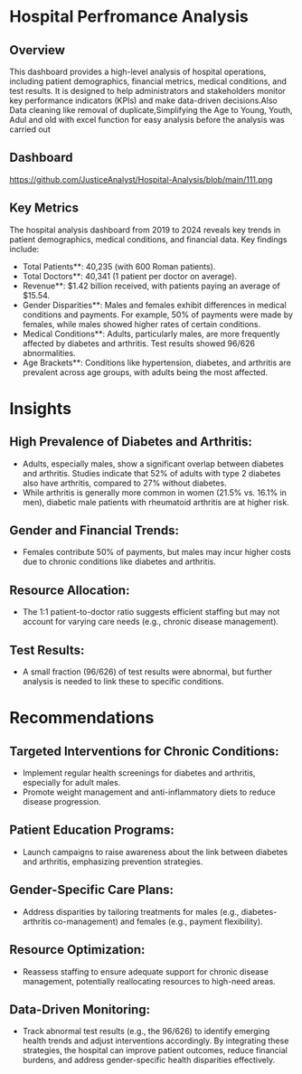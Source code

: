 # Hospital Perfromance Analysis
## Overview
This dashboard provides a high-level analysis of hospital operations, including patient demographics, financial metrics, medical conditions, and test results. It is designed to help administrators and stakeholders monitor key performance indicators (KPIs) and make data-driven decisions.Also Data cleaning like removal of duplicate,Simplifying the Age to Young, Youth, Adul and old with excel function for easy analysis before the analysis was carried out
## Dashboard 
https://github.com/JusticeAnalyst/Hospital-Analysis/blob/main/111.png
## Key Metrics
The hospital analysis dashboard from 2019 to 2024 reveals key trends in patient demographics, medical conditions, and financial data. Key findings include: 
- Total Patients**: 40,235 (with 600 Roman patients). 
- Total Doctors**: 40,341 (1 patient per doctor on average). 
- Revenue**: $1.42 billion received, with patients paying an average of $15.54. 
- Gender Disparities**: Males and females exhibit differences in medical conditions and payments. For example, 50% of payments were made by females, while males showed higher rates of certain conditions. 
- Medical Conditions**: Adults, particularly males, are more frequently affected by diabetes and arthritis. Test results showed 96/626 abnormalities. 
- Age Brackets**: Conditions like hypertension, diabetes, and arthritis are prevalent across age groups, with adults being the most affected. 

# Insights 
## High Prevalence of Diabetes and Arthritis: 
   - Adults, especially males, show a significant overlap between diabetes and arthritis. Studies indicate that 52% of adults with type 2 diabetes also have arthritis, compared to 27% without diabetes. 
   - While arthritis is generally more common in women (21.5% vs. 16.1% in men), diabetic male patients with rheumatoid arthritis are at higher risk. 
## Gender and Financial Trends: 
   - Females contribute 50% of payments, but males may incur higher costs due to chronic conditions like diabetes and arthritis. 
## Resource Allocation: 
   - The 1:1 patient-to-doctor ratio suggests efficient staffing but may not account for varying care needs (e.g., chronic disease management). 
## Test Results: 
   - A small fraction (96/626) of test results were abnormal, but further analysis is needed to link these to specific conditions. 

# Recommendations
## Targeted Interventions for Chronic Conditions: 
   - Implement regular health screenings for diabetes and arthritis, especially for adult males. 
   - Promote weight management and anti-inflammatory diets to reduce disease progression. 
## Patient Education Programs: 
   - Launch campaigns to raise awareness about the link between diabetes and arthritis, emphasizing prevention strategies. 
## Gender-Specific Care Plans: 
   - Address disparities by tailoring treatments for males (e.g., diabetes-arthritis co-management) and females (e.g., payment flexibility). 
## Resource Optimization: 
   - Reassess staffing to ensure adequate support for chronic disease management, potentially reallocating resources to high-need areas. 
## Data-Driven Monitoring: 
   - Track abnormal test results (e.g., the 96/626) to identify emerging health trends and adjust interventions accordingly. 
By integrating these strategies, the hospital can improve patient outcomes, reduce financial burdens, and address gender-specific health disparities effectively. 
